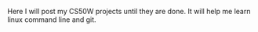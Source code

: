 Here I will post my CS50W projects until they are done.
It will help me learn linux command line and git.
